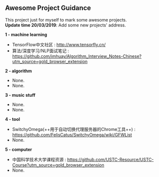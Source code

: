 ## Awesome Project Guidance

This project just for myself to mark some awesome projects.  
**Update time 20/03/2019**: Add some new projects' address.

**1 - machine learning**  
- TensorFlow中文社区 : http://www.tensorfly.cn/
- 算法/深度学习/NLP面试笔记 : https://github.com/imhuay/Algorithm_Interview_Notes-Chinese?utm_source=gold_browser_extension

**2 - algorithm**  
- None.
- None.

**3 - music stuff**  
- None.
- None.

**4 - tool**  
- SwitchyOmega(++用于自动切换代理服务器的Chrome工具++) : https://github.com/FelisCatus/SwitchyOmega/wiki/GFWList 
- None.

**5 - computer**
-  中国科学技术大学课程资源 : https://github.com/USTC-Resource/USTC-Course?utm_source=gold_browser_extension
-  None.
